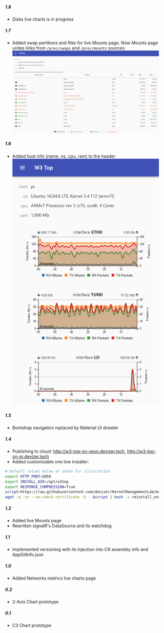 ##### 1.8
- Disks live charts is in progress
##### 1.7
- Added swap partitions and files for live Mounts page. Now Mounts page unites links from `/proc/swaps` and `/proc/mounts` sources:
![Mounts](https://github.com/devizer/KernelManagementLab/raw/master/images/Mounts-and-Swaps.png "mounts and swaps") 
##### 1.6 
- Added host info (name, os, cpu, ram) to the header
![Mounts](https://github.com/devizer/KernelManagementLab/raw/master/images/Networks-Live-Chart.png "Network metrics live chart")
##### 1.5 
- Bootstrap navigation replaced by Material UI drawler
##### 1.4 
- Publishing to cloud: http://w3-top-on-xeon.devizer.tech, http://w3-top-on-pi.devizer.tech
- Added customizable one line installer:
```bash
# Default values below ar shown for illustration
export HTTP_PORT=5050
export INSTALL_DIR=/opt/w3top
export RESPONSE_COMPRESSION=True
script=https://raw.githubusercontent.com/devizer/KernelManagementLab/master/build-w3-dashboard.sh
wget -q -nv --no-check-certificate -O - $script | bash -s reinstall_service 
```
 
##### 1.2
- Added live Mounts page
- Rewritten signalR's DataSource and its watchdog.
##### 1.1
- Implemented versioning with its injection into C# assembly info and AppGitInfo.json
##### 1.0
- Added Networks metrics live charts page
##### 0.2
- 2-Axis Chart prototype
##### 0.1
- C3 Chart prototype
